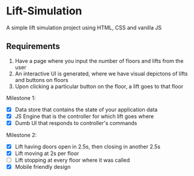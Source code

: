 # Lift-Simulation
A simple lift simulation project using HTML, CSS and vanilla JS

## Requirements
  1. Have a page where you input the number of floors and lifts from the user
  2. An interactive UI is generated, where we have visual depictons of lifts and buttons on floors
  3. Upon clicking a particular button on the floor, a lift goes to that floor

  Milestone 1:
   - [x] Data store that contains the state of your application data
   - [x] JS Engine that is the controller for which lift goes where
   - [x] Dumb UI that responds to controller's commands
   
  Milestone 2:
   - [x] Lift having doors open in 2.5s, then closing in another 2.5s
   - [x] Lift moving at 2s per floor
   - [ ] Lift stopping at every floor where it was called
   - [x] Mobile friendly design
